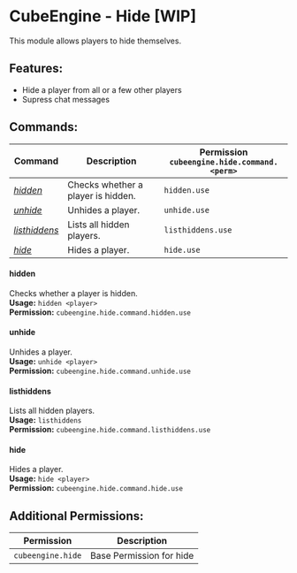 # CubeEngine - Hide [WIP]
This module allows players to hide themselves.

## Features:
 - Hide a player from all or a few other players
 - Supress chat messages

## Commands:
| Command | Description | Permission<br>`cubeengine.hide.command.<perm>` |
| --- | --- | --- |
| [*hidden*](#hidden) | Checks whether a player is hidden. | `hidden.use` |
| [*unhide*](#unhide) | Unhides a player. | `unhide.use` |
| [*listhiddens*](#listhiddens) | Lists all hidden players. | `listhiddens.use` |
| [*hide*](#hide) | Hides a player. | `hide.use` |

#### hidden  
Checks whether a player is hidden.  
**Usage:** `hidden <player>`  
**Permission:** `cubeengine.hide.command.hidden.use`  
  

#### unhide  
Unhides a player.  
**Usage:** `unhide <player>`  
**Permission:** `cubeengine.hide.command.unhide.use`  
  

#### listhiddens  
Lists all hidden players.  
**Usage:** `listhiddens `  
**Permission:** `cubeengine.hide.command.listhiddens.use`  
  

#### hide  
Hides a player.  
**Usage:** `hide <player>`  
**Permission:** `cubeengine.hide.command.hide.use`  
  

## Additional Permissions:

| Permission | Description |
| --- | --- |
| `cubeengine.hide` | Base Permission for hide |